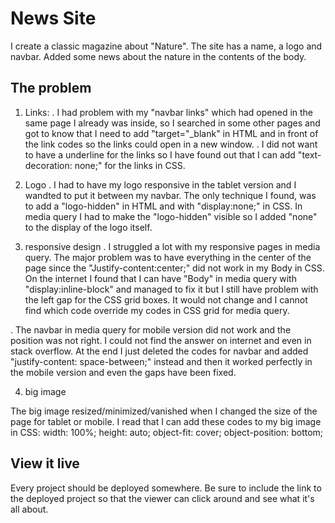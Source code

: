 # News Site

I create a classic magazine about "Nature". The site has a name, a logo and navbar. Added some news about the nature in the contents of the body.

## The problem

1. Links:
. I had problem with my "navbar links" which had opened in the same page I already was inside, so I searched in some other pages and got to know that I need to add  "target="_blank" in HTML and in front of the link codes so the links could open in a new window.
. I did not want to have a underline for the links so I have found out that I can add "text-decoration: none;" for the links in CSS.

2. Logo
. I had to have my logo responsive in the tablet version and I wandted to put it between my navbar. The only technique I found, was to add a "logo-hidden" in HTML and with "display:none;" in CSS. In media query I had to make the "logo-hidden" visible so I added "none" to the display of the logo itself.

3. responsive design
. I struggled a lot with my responsive pages in media query. The major problem was to have everything in the center of the page since the "Justify-content:center;" did not work in my Body in CSS. On the internet I found that I can have  "Body" in media query with "display:inline-block" and managed to fix it but I still have problem with the left gap for the CSS grid boxes. It would not change and I cannot find which code override my codes in CSS grid for media query.

. The navbar in media query for mobile version did not work and the position was not right. I could not find the answer on internet and even in stack overflow. At the end I just deleted the codes for navbar and added "justify-content: space-between;" instead and then it worked perfectly in the mobile version and even the gaps have been fixed.

4. big image

The big image resized/minimized/vanished when I changed the size of the page for tablet or mobile. I read that I can add these codes to my big image in CSS: 
    width: 100%;
    height: auto;
    object-fit: cover;
    object-position: bottom;

## View it live
Every project should be deployed somewhere. Be sure to include the link to the deployed project so that the viewer can click around and see what it's all about.
